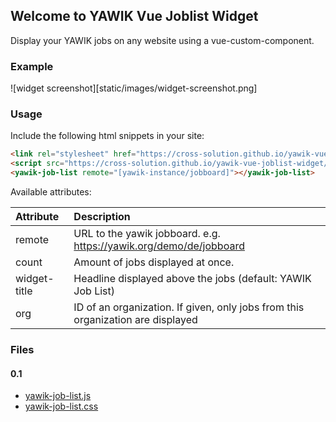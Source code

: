 ## Welcome to YAWIK Vue Joblist Widget

Display your YAWIK jobs on any website using a vue-custom-component.

### Example

![widget screenshot][static/images/widget-screenshot.png]

### Usage

Include the following html snippets in your site:
``` html
<link rel="stylesheet" href="https://cross-solution.github.io/yawik-vue-joblist-widget/dist/0.1.0/yawik-job-list.css" />
<script src="https://cross-solution.github.io/yawik-vue-joblist-widget/dist/0.1.0/yawik-job-list.js"></script>
<yawik-job-list remote="[yawik-instance/jobboard]"></yawik-job-list>
```

Available attributes:

| Attribute | Description | 
| :--- | :--- |
| remote | URL to the yawik jobboard. e.g. https://yawik.org/demo/de/jobboard |
| count | Amount of jobs displayed at once. | 
| widget-title | Headline displayed above the jobs (default: YAWIK Job List) | 
| org | ID of an organization. If given, only jobs from this organization are displayed | 

### Files

#### 0.1

* [yawik-job-list.js](dist/0.1.0/yawik-job-list.js)
* [yawik-job-list.css](dist/0.1.0/yawik-job-list.css)

